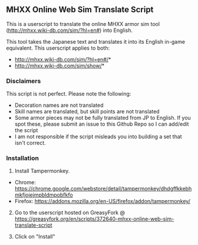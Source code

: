 ## MHXX Online Web Sim Translate Script

This is a userscript to translate the online MHXX armor sim tool (http://mhxx.wiki-db.com/sim/?hl=en#) into English.

This tool takes the Japanese text and translates it into its English in-game equivalent. This userscript applies to both:

* http://mhxx.wiki-db.com/sim/?hl=en#/*
* http://mhxx.wiki-db.com/sim/show/*

### Disclaimers

This script is not perfect. Please note the following:

* Decoration names are not translated
* Skill names are translated, but skill points are not translated
* Some armor pieces may not be fully translated from JP to English. If you spot these, please submit an issue to this Github Repo so I can add/edit the script
* I am not responsible if the script misleads you into building a set that isn't correct.

### Installation

1. Install Tampermonkey.
 * Chrome: https://chrome.google.com/webstore/detail/tampermonkey/dhdgffkkebhmkfjojejmpbldmpobfkfo
 * Firefox: https://addons.mozilla.org/en-US/firefox/addon/tampermonkey/

2. Go to the userscript hosted on GreasyFork @ https://greasyfork.org/en/scripts/372640-mhxx-online-web-sim-translate-script

3. Click on "Install"

